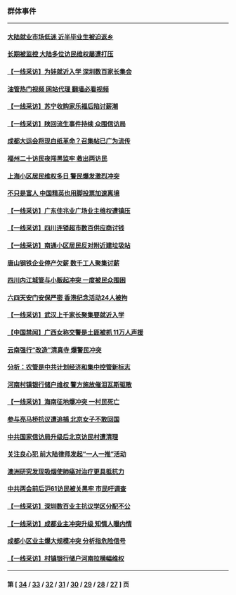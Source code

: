 ### 群体事件
---
#### [大陆就业市场低迷 近半毕业生被迫返乡](../../pages/ncid279/n14050945.md?08110445) 
#### [长期被监控 大陆多位访民维权屡遭打压](../../pages/ncid279/n14049331.md?08110445) 
#### [【一线采访】为娃就近入学 深圳数百家长集会](../../pages/ncid279/n14044246.md?08110445) 
#### [油管热门视频 网站代理 翻墙必看视频](http://138.2.39.72:81/youtube.html?epic-marker?08110445)
#### [【一线采访】苏宁收购家乐福后陷讨薪潮](../../pages/ncid279/n14042224.md?08110445) 
#### [【一线采访】陕回流生事件持续 众围信访局](../../pages/ncid279/n14040242.md?08110445) 
#### [成都大运会将现白纸革命？召集帖已广为流传](../../pages/ncid279/n14033119.md?08110445) 
#### [福州二十访民夜闯黑监牢 救出两访民](../../pages/ncid279/n14031617.md?08110445) 
#### [上海小区居民维权多日 警民爆发激烈冲突](../../pages/ncid279/n14029221.md?08110445) 
#### [不只是富人 中国精英也用脚投票加速离境](../../pages/ncid279/n14029086.md?08110445) 
#### [【一线采访】广东佳兆业广场业主维权遭镇压](../../pages/ncid279/n14028175.md?08110445) 
#### [【一线采访】四川连锁超市数百供应商讨钱](../../pages/ncid279/n14025102.md?08110445) 
#### [【一线采访】南通小区居民反对附近建垃圾站](../../pages/ncid279/n14021690.md?08110445) 
#### [唐山钢铁企业停产欠薪 数千工人聚集讨薪](../../pages/ncid279/n14017404.md?08110445) 
#### [四川内江城管与小贩起冲突 一度被民众围困](../../pages/ncid279/n14015922.md?08110445) 
#### [六四天安门安保严密 香港纪念活动24人被拘](../../pages/ncid279/n14009800.md?08110445) 
#### [【一线采访】武汉上千家长聚集要就近入学](../../pages/ncid279/n14009497.md?08110445) 
#### [【中国禁闻】广西女称交警是土匪被抓 11万人声援](../../pages/ncid279/n14006869.md?08110445) 
#### [云南强行“改造”清真寺 爆警民冲突](../../pages/ncid279/n14005561.md?08110445) 
#### [分析：农管是中共计划经济和集中控管新标志](../../pages/ncid279/n14000665.md?08110445) 
#### [河南村镇银行储户维权 警方施放催泪瓦斯驱散](../../pages/ncid279/n13998750.md?08110445) 
#### [【一线采访】海南征地爆冲突 一村民死亡](../../pages/ncid279/n13989137.md?08110445) 
#### [参与亮马桥抗议遭追捕 北京女子不敢回国](../../pages/ncid279/n13985420.md?08110445) 
#### [中共国家信访局升级后北京访民村遭清理](../../pages/ncid279/n13984826.md?08110445) 
#### [关注良心犯 前大陆律师发起“一人一推”活动](../../pages/ncid279/n13980524.md?08110445) 
#### [澳洲研究发现吸烟使肺癌对治疗更具抵抗力](../../pages/ncid279/n13977762.md?08110445) 
#### [中共两会前后沪61访民被关黑牢 市民吁调查](../../pages/ncid279/n13976054.md?08110445) 
#### [【一线采访】深圳数百业主抗议学区分配不公](../../pages/ncid279/n13976680.md?08110445) 
#### [【一线采访】成都业主冲突升级 知情人曝内情](../../pages/ncid279/n13965289.md?08110445) 
#### [成都小区业主爆大规模冲突 分析指危险信号](../../pages/ncid279/n13964520.md?08110445) 
#### [【一线采访】村镇银行储户河南拉横幅维权](../../pages/ncid279/n13964555.md?08110445) 

---
#### 第 [ [34](./34.md?08110445) / [33](./33.md?08110445) / [32](./32.md?08110445) / [31](./31.md?08110445) / [30](./30.md?08110445) / [29](./29.md?08110445) / [28](./28.md?08110445) / [27](./27.md?08110445) ] 页
